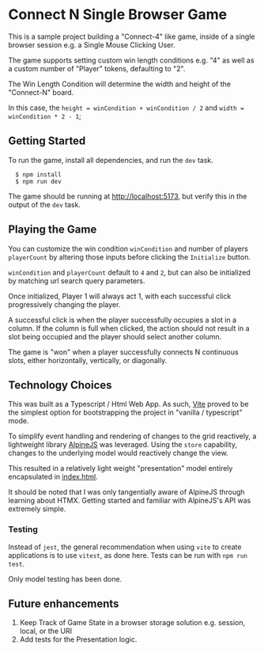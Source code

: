 # Connect N Single Browser Game

This is a sample project building a "Connect-4" like game, inside of a single
browser session e.g. a Single Mouse Clicking User.

The game supports setting custom win length conditions e.g. "4" as well as a
custom number of "Player" tokens, defaulting to "2".

The Win Length Condition will determine the width and height of the "Connect-N"
board.

In this case, the `height = winCondition + winCondition / 2` and
`width = winCondition * 2 - 1`;

## Getting Started
To run the game, install all dependencies, and run the `dev` task.

```
  $ npm install
  $ npm run dev
```

The game should be running at [http://localhost:5173](http://localhost:5173), but
verify this in the output of the `dev` task.

## Playing the Game

You can customize the win condition `winCondition` and number of players `playerCount` by altering those inputs
before clicking the `Initialize` button.

`winCondition` and `playerCount` default to `4` and `2`, but can also be initialized by
matching url search query parameters.

Once initialized, Player 1 will always act 1, with each successful click progressively changing the player.

A successful click is when the player successfully occupies a slot in a column.
If the column is full when clicked, the action should not result in a slot being occupied
and the player should select another column.

The game is "won" when a player successfully connects N continuous slots, either
horizontally, vertically, or diagonally.

## Technology Choices

This was built as a Typescript / Html Web App. As such, [Vite](https://vitejs.dev) proved to be the simplest
option for bootstrapping the project in "vanilla / typescript" mode.

To simplify event handling and rendering of changes to the grid reactively, a lightweight
library [AlpineJS](https://alpinejs.dev) was leveraged. Using the `store` capability,
changes to the underlying model would reactively change the view.

This resulted in a relatively light weight "presentation" model entirely encapsulated
in [index.html](index.html).

It should be noted that I was only tangentially aware of AlpineJS through learning
about HTMX. Getting started and familiar with AlpineJS's API was extremely simple.


### Testing
Instead of `jest`, the general recommendation when using `vite` to create applications
is to use `vitest`, as done here. Tests can be run with `npm run test`.

Only model testing has been done.

## Future enhancements

1. Keep Track of Game State in a browser storage solution e.g. session, local, or the URI
2. Add tests for the Presentation logic.

